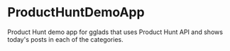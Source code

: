 # ProductHuntDemoApp
Product Hunt demo app for gglads that uses Product Hunt API and shows today's posts in each of the categories.
